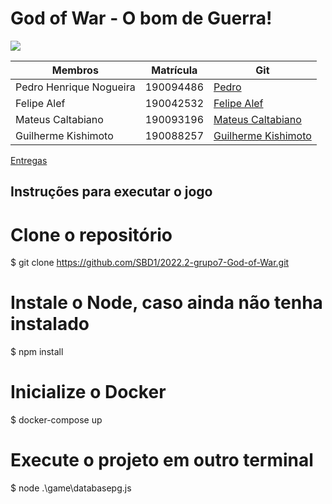 # God of War - O bom de Guerra!

<img src="https://img.hype.games/cdn/8c8c766d-7b9e-4599-94c8-89d1970e29c5040122_Cover_%20[Nexway]%20Gof%20of%20War-600.jpg"> 

| Membros | Matrícula | Git | 
| -------- | -------- | -------- | 
| Pedro Henrique Nogueira| 190094486     |  [Pedro](https://github.com/phnog)     |
| Felipe Alef | 190042532 | [Felipe Alef](https://github.com/Alef012) | 
| Mateus Caltabiano| 190093196 | [Mateus Caltabiano](https://github.com/MateusCaltabiano) | 
| Guilherme Kishimoto | 190088257 | [Guilherme Kishimoto](https://github.com/guilhermekishimoto) |  

[Entregas](https://github.com/SBD1/2022.2-grupo-God-of-War/blob/main/docs/entregas.md)

## Instruções para executar o jogo

# Clone o repositório
$ git clone https://github.com/SBD1/2022.2-grupo7-God-of-War.git

# Instale o Node, caso ainda não tenha instalado
$ npm install

# Inicialize o Docker
$ docker-compose up

# Execute o projeto em outro terminal
$ node .\game\databasepg.js
